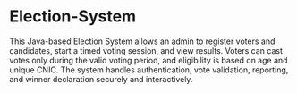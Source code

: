 # Election-System
This Java-based Election System allows an admin to register voters and candidates, start a timed voting session, and view results. Voters can cast votes only during the valid voting period, and eligibility is based on age and unique CNIC. 
The system handles authentication, vote validation, reporting, and winner declaration securely and interactively.
